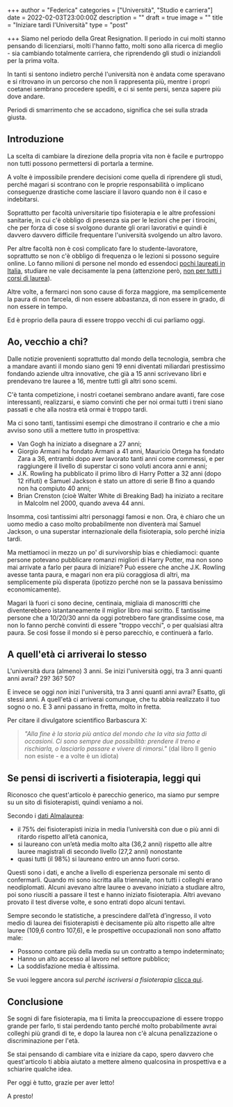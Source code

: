 +++
author = "Federica"
categories = ["Università", "Studio e carriera"]
date = 2022-02-03T23:00:00Z
description = ""
draft = true
image = ""
title = "Iniziare tardi l'Università"
type = "post"

+++
Siamo nel periodo della Great Resignation. Il periodo in cui molti stanno pensando di licenziarsi, molti l'hanno fatto, molti sono alla ricerca di meglio - sia cambiando totalmente carriera, che riprendendo gli studi o iniziandoli per la prima volta.

In tanti si sentono indietro perché l'università non è andata come speravano e si ritrovano in un percorso che non li rappresenta più, mentre i propri coetanei sembrano procedere spediti, e ci si sente persi, senza sapere più dove andare.

Periodi di smarrimento che se accadono, significa che sei sulla strada giusta.

## Introduzione

La scelta di cambiare la direzione della propria vita non è facile e purtroppo non tutti possono permettersi di portarla a termine.

A volte è impossibile prendere decisioni come quella di riprendere gli studi, perché magari si scontrano con le proprie responsabilità o implicano conseguenze drastiche come lasciare il lavoro quando non è il caso e indebitarsi. 

Soprattutto per facoltà universitarie tipo fisioterapia e le altre professioni sanitarie, in cui c'è obbligo di presenza sia per le lezioni che per i tirocini, che per forza di cose si svolgono durante gli orari lavorativi e quindi è davvero davvero difficile frequentare l'università svolgendo un altro lavoro. 

Per altre facoltà non è così complicato fare lo studente-lavoratore, soprattutto se non c'è obbligo di frequenza o le lezioni si possono seguire online. Lo fanno milioni di persone nel mondo ed essendoci [pochi laureati in Italia](https://www.ansa.it/sito/notizie/cronaca/2021/10/08/istat-in-italia-solo-il-201-di-laureati-contro-il-328-ue_51620548-b30a-4657-b347-2b6cb60348e1.html "Istat: in Italia solo il 20,1% di laureati contro il 32,8% Ue"), studiare ne vale decisamente la pena (attenzione però, [non per tutti i corsi di laurea](https://www.infodata.ilsole24ore.com/2018/07/13/le-lauree-non-tutte-uguali-conviene-studiare-guadagnera-piu/?refresh_ce=1 "Le lauree non sono tutte uguali. Dove studiare e guadagnare di più?")).

Altre volte, a fermarci non sono cause di forza maggiore, ma semplicemente la paura di non farcela, di non essere abbastanza, di non essere in grado, di non essere in tempo.

Ed è proprio della paura di essere troppo vecchi di cui parliamo oggi.

## Ao, vecchio a chi?

Dalle notizie provenienti soprattutto dal mondo della tecnologia, sembra che a mandare avanti il mondo siano geni 19 enni diventati miliardari prestissimo fondando aziende ultra innovative, che già a 15 anni scrivevano libri e prendevano tre lauree a 16, mentre tutti gli altri sono scemi.

C'è tanta competizione, i nostri coetanei sembrano andare avanti, fare cose interessanti, realizzarsi, e siamo convinti che per noi ormai tutti i treni siano passati e che alla nostra età ormai è troppo tardi.

Ma ci sono tanti, tantissimi esempi che dimostrano il contrario e che a mio avviso sono utili a mettere tutto in prospettiva:

* Van Gogh ha iniziato a disegnare a 27 anni;
* Giorgio Armani ha fondato Armani a 41 anni, Mauricio Ortega ha fondato Zara a 36, entrambi dopo aver lavorato tanti anni come commessi, e per raggiungere il livello di superstar ci sono voluti ancora anni e anni;
* J.K. Rowling ha pubblicato il primo libro di Harry Potter a 32 anni (dopo 12 rifiuti) e Samuel Jackson è stato un attore di serie B fino a quando non ha compiuto 40 anni;
* Brian Crenston (cioè Walter White di Breaking Bad) ha iniziato a recitare in Malcolm nel 2000, quando aveva 44 anni.

Insomma, così tantissimi altri personaggi famosi e non. Ora, è chiaro che un uomo medio a caso molto probabilmente non diventerà mai Samuel Jackson, o una superstar internazionale della fisioterapia, solo perché inizia tardi. 

Ma mettiamoci in mezzo un po' di survivorship bias e chiediamoci: quante persone potevano pubblicare romanzi migliori di Harry Potter, ma non sono mai arrivate a farlo per paura di iniziare? Può essere che anche J.K. Rowling avesse tanta paura, e magari non era più coraggiosa di altri, ma semplicemente più disperata (ipotizzo perché non se la passava benissimo economicamente).

Magari là fuori ci sono decine, centinaia, migliaia di manoscritti che diventerebbero istantaneamente il miglior libro mai scritto. E tantissime persone che a 10/20/30 anni da oggi potrebbero fare grandissime cose, ma non lo fanno perchè convinti di essere "troppo vecchi", o per qualsiasi altra paura. Se così fosse il mondo si è perso parecchio, e continuerà a farlo.

## A quell'età ci arriverai lo stesso

L'università dura (almeno) 3 anni. Se inizi l'università oggi, tra 3 anni quanti anni avrai? 29? 36? 50?

E invece se oggi _non_ inizi l'università, tra 3 anni quanti anni avrai? Esatto, gli stessi anni. A quell'età ci arriverai comunque, che tu abbia realizzato il tuo sogno o no. E 3 anni passano in fretta, molto in fretta.

Per citare il divulgatore scientifico Barbascura X:

> _"Alla fine è la storia più antica del mondo che la vita sia fatta di occasioni. Ci sono sempre due possibilità: prendere il treno e rischiarla, o lasciarlo passare e vivere di rimorsi."_ (dal libro Il genio non esiste - e a volte è un idiota)

## Se pensi di iscriverti a fisioterapia, leggi qui

Riconosco che quest'articolo è parecchio generico, ma siamo pur sempre su un sito di fisioterapisti, quindi veniamo a noi.

Secondo i [dati Almalaurea](https://www.almalaurea.it/informa/news/2016/03/01/la-professione-di-fisioterapista "Dati Almalaurea"): 

* il 75% dei fisioterapisti inizia in media l’università con due o più anni di ritardo rispetto all’età canonica,
* si laureano con un’età media molto alta (36,2 anni) rispetto alle altre lauree magistrali di secondo livello (27,2 anni) nonostante 
* quasi tutti (il 98%) si laureano entro un anno fuori corso.

Questi sono i dati, e anche a livello di esperienza personale mi sento di confermarli. Quando mi sono iscritta alla triennale, non tutti i colleghi erano neodiplomati. Alcuni avevano altre lauree o avevano iniziato a studiare altro, poi sono riusciti a passare il test e hanno iniziato fisioterapia. Altri avevano provato il test diverse volte, e sono entrati dopo alcuni tentavi.

Sempre secondo le statistiche, a prescindere dall’età d’ingresso, il voto medio di laurea dei fisioterapisti è decisamente più alto rispetto alle altre lauree (109,6 contro 107,6), e le prospettive occupazionali non sono affatto male:

* Possono contare più della media su un contratto a tempo indeterminato;
* Hanno un alto accesso al lavoro nel settore pubblico;
* La soddisfazione media è altissima.

Se vuoi leggere ancora sul _perché iscriversi a fisioterapia_ [clicca qui](https://fisioterapisti.org/perche-fare-il-fisioterapista-nel-2022/ "https://fisioterapisti.org/perche-fare-il-fisioterapista-nel-2022/").

## Conclusione

Se sogni di fare fisioterapia, ma ti limita la preoccupazione di essere troppo grande per farlo, ti stai perdendo tanto perché molto probabilmente avrai colleghi più grandi di te, e dopo la laurea non c'è alcuna penalizzazione o discriminazione per l'età.

Se stai pensando di cambiare vita e iniziare da capo, spero davvero che quest'articolo ti abbia aiutato a mettere almeno qualcosina in prospettiva e a schiarire qualche idea.

Per oggi è tutto, grazie per aver letto!

A presto!